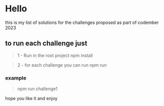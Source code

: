 # Hello

this is my list of solutions for the challenges proposed as part of codember 2023

## to run each challenge just 

> 1 - Run in the root project npm install

> 2 - for each challenge you can run npm run <challengefileName>

### example

> npm run challenge1

hope you like it and enjoy 
